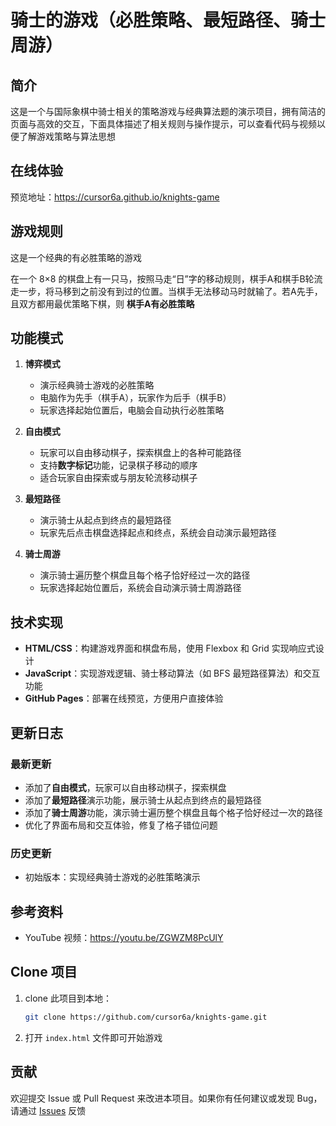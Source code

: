 # 骑士的游戏（必胜策略、最短路径、骑士周游）

## 简介
这是一个与国际象棋中骑士相关的策略游戏与经典算法题的演示项目，拥有简洁的页面与高效的交互，下面具体描述了相关规则与操作提示，可以查看代码与视频以便了解游戏策略与算法思想

## 在线体验
预览地址：https://cursor6a.github.io/knights-game

## 游戏规则
这是一个经典的有必胜策略的游戏

在一个 8×8 的棋盘上有一只马，按照马走“日”字的移动规则，棋手A和棋手B轮流走一步，将马移到之前没有到过的位置。当棋手无法移动马时就输了。若A先手，且双方都用最优策略下棋，则 **棋手A有必胜策略**

## 功能模式
1. **博弈模式**  
   - 演示经典骑士游戏的必胜策略
   - 电脑作为先手（棋手A），玩家作为后手（棋手B）
   - 玩家选择起始位置后，电脑会自动执行必胜策略

2. **自由模式**  
   - 玩家可以自由移动棋子，探索棋盘上的各种可能路径
   - 支持**数字标记**功能，记录棋子移动的顺序
   - 适合玩家自由探索或与朋友轮流移动棋子

3. **最短路径**  
   - 演示骑士从起点到终点的最短路径
   - 玩家先后点击棋盘选择起点和终点，系统会自动演示最短路径

4. **骑士周游**  
   - 演示骑士遍历整个棋盘且每个格子恰好经过一次的路径 
   - 玩家选择起始位置后，系统会自动演示骑士周游路径

## 技术实现
- **HTML/CSS**：构建游戏界面和棋盘布局，使用 Flexbox 和 Grid 实现响应式设计
- **JavaScript**：实现游戏逻辑、骑士移动算法（如 BFS 最短路径算法）和交互功能
- **GitHub Pages**：部署在线预览，方便用户直接体验

## 更新日志
### 最新更新
- 添加了**自由模式**，玩家可以自由移动棋子，探索棋盘
- 添加了**最短路径**演示功能，展示骑士从起点到终点的最短路径
- 添加了**骑士周游**功能，演示骑士遍历整个棋盘且每个格子恰好经过一次的路径
- 优化了界面布局和交互体验，修复了格子错位问题

### 历史更新
- 初始版本：实现经典骑士游戏的必胜策略演示

## 参考资料
- YouTube 视频：https://youtu.be/ZGWZM8PcUlY

## Clone 项目
1. clone 此项目到本地：
   ```bash
   git clone https://github.com/cursor6a/knights-game.git
   ```
2. 打开 `index.html` 文件即可开始游戏

## 贡献
欢迎提交 Issue 或 Pull Request 来改进本项目。如果你有任何建议或发现 Bug，请通过 [Issues](https://github.com/cursor6a/knights-game/issues) 反馈
